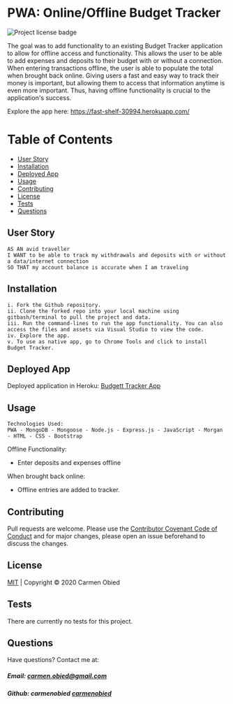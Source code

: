 # PWA: Online/Offline Budget Tracker

![Project license badge](https://img.shields.io/badge/license-MIT-brightgreen)

The goal was to add functionality to an existing Budget Tracker application to allow for offline access and functionality. This allows the user to be able to add expenses and deposits to their budget with or without a connection. When entering transactions offline, the user is able to populate the total when brought back online. Giving users a fast and easy way to track their money is important, but allowing them to access that information anytime is even more important. Thus, having offline functionality is crucial to the application's success.

Explore the app here: https://fast-shelf-30994.herokuapp.com/

# Table of Contents
  * [User Story](#User-Story)
  * [Installation](#Installation)
  * [Deployed App](#Deployed-App)
  * [Usage](#Usage)
  * [Contributing](#Contributing)
  * [License](#License)
  * [Tests](#License)
  * [Questions](#Questions)

## User Story
```
AS AN avid traveller
I WANT to be able to track my withdrawals and deposits with or without a data/internet connection
SO THAT my account balance is accurate when I am traveling
```

## Installation
```
i. Fork the Github repository.
ii. Clone the forked repo into your local machine using gitbash/terminal to pull the project and data.
iii. Run the command-lines to run the app functionality. You can also access the files and assets via Visual Studio to view the code. 
iv. Explore the app.
v. To use as native app, go to Chrome Tools and click to install Budget Tracker.
```

## Deployed App
Deployed application in Heroku: [Budgett Tracker App](https://fast-shelf-30994.herokuapp.com/)

## Usage
```
Technologies Used:
PWA - MongoDB - Mongoose - Node.js - Express.js - JavaScript - Morgan - HTML - CSS - Bootstrap
```

Offline Functionality:
  * Enter deposits and expenses offline

When brought back online:
  * Offline entries are added to tracker.

## Contributing
Pull requests are welcome. Please use the [Contributor Covenant Code of Conduct](https://www.contributor-covenant.org/version/2/0/code_of_conduct/code_of_conduct.md) and for major changes, please open an issue beforehand to discuss the changes.

## License 
[MIT](https://github.com/carmenobied/Workout-Tracker/blob/master/LICENSE) | Copyright © 2020 Carmen Obied

## Tests 
There are currently no tests for this project.

## Questions  
Have questions? Contact me at:
##### Email: carmen.obied@gmail.com
##### Github:  **carmenobied** [carmenobied](https://github.com/carmenobied)